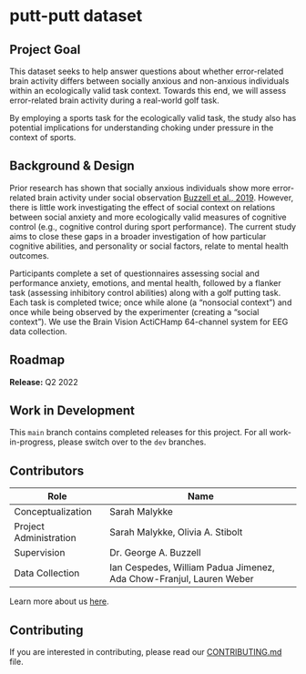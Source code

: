 # putt-putt dataset

## Project Goal
This dataset seeks to help answer questions about whether error-related brain activity differs between socially anxious and non-anxious individuals within an ecologically valid task context. Towards this end, we will assess error-related brain activity during a real-world golf task. 

By employing a sports task for the ecologically valid task, the study also has potential implications for understanding choking under pressure in the context of sports.


## Background & Design
Prior research has shown that socially anxious individuals show more error-related brain activity under social observation [Buzzell et al., 2019](https://www.sciencedirect.com/science/article/pii/S1053811919303696?via%3Dihub). However, there is little work investigating the effect of social context on relations between social anxiety and more ecologically valid measures of cognitive control (e.g., cognitive control during sport performance). The current study aims to close these gaps in a broader investigation of how particular cognitive abilities, and personality or social factors, relate to mental health outcomes.

Participants complete a set of questionnaires assessing social and performance anxiety, emotions, and mental health, followed by a flanker task (assessing inhibitory control abilities) along with a golf putting task. Each task is completed twice; once while alone (a “nonsocial context”) and once while being observed by the experimenter (creating a “social context”). We use the Brain Vision ActiCHamp 64-channel system for EEG data collection. 


## Roadmap
**Release:** Q2 2022


## Work in Development
This `main` branch contains completed releases for this project. For all work-in-progress, please switch over to the `dev` branches.


## Contributors
| Role | Name |
| ---  | ---  |
| Conceptualization | Sarah Malykke |
| Project Administration | Sarah Malykke, Olivia A. Stibolt |
| Supervision | Dr. George A. Buzzell |
| Data Collection | Ian Cespedes, William Padua Jimenez, Ada Chow-Franjul, Lauren Weber |


Learn more about us [here](www.ndclab.com/people).

## Contributing
If you are interested in contributing, please read our [CONTRIBUTING.md](CONTRIBUTING.md) file.

